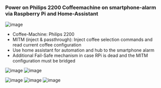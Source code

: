### Power on Philips 2200 Coffeemachine on smartphone-alarm via Raspberry Pi and Home-Assistant ###
![image](https://github.com/user-attachments/assets/1eeee930-636a-45a1-ab63-98c0c5c57c0b)


- Coffee-Machine: Philips 2200
- MITM (inject & passthrough): Inject coffee selection commands and read current coffee configuration
- Use home assistant for automation and hub to the smartphone alarm
- Additional Fail-Safe mechanism in case RPi is dead and  the MITM configuration must be bridged

![image](https://github.com/user-attachments/assets/6edd467b-ddb7-4753-a80a-c2255f193521)
![image](https://github.com/user-attachments/assets/7c53dc47-85c7-4b10-af37-67e7f8e76245)


![image](https://github.com/user-attachments/assets/dc2dd292-99fb-4197-b349-5e12bf7a544b)
![image](https://github.com/user-attachments/assets/8e20e739-89e3-49aa-bd87-213486f3c857)
![image](https://github.com/user-attachments/assets/353445e3-020b-46de-9627-82c6d6ceafdc)
